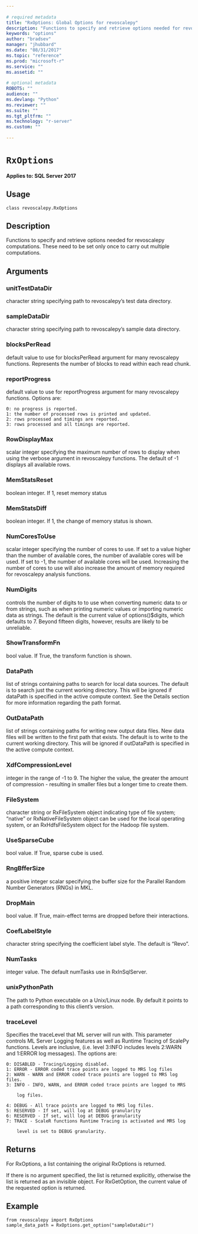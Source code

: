 ```yaml
--- 
 
# required metadata 
title: "RxOptions: Global Options for revoscalepy" 
description: "Functions to specify and retrieve options needed for revoscalepy computations. These need to be set only once to carry out multiple computations." 
keywords: "options" 
author: "bradsev" 
manager: "jhubbard" 
ms.date: "08/31/2017" 
ms.topic: "reference" 
ms.prod: "microsoft-r" 
ms.service: "" 
ms.assetid: "" 
 
# optional metadata 
ROBOTS: "" 
audience: "" 
ms.devlang: "Python" 
ms.reviewer: "" 
ms.suite: "" 
ms.tgt_pltfrm: "" 
ms.technology: "r-server" 
ms.custom: "" 
 
---
```


# `RxOptions`


**Applies to: SQL Server 2017**


## Usage



```
class revoscalepy.RxOptions
```




## Description

Functions to specify and retrieve options needed for revoscalepy computations. These need to be set only once to carry out multiple computations.


## Arguments


### unitTestDataDir

character string specifying path to revoscalepy’s
test data directory.


### sampleDataDir

character string specifying path to revoscalepy’s
sample data directory.


### blocksPerRead

default value to use for blocksPerRead argument for
many revoscalepy functions. Represents the number of blocks to read within
each read chunk.


### reportProgress

default value to use for reportProgress argument for
many revoscalepy functions. Options are:

    0: no progress is reported.
    1: the number of processed rows is printed and updated.
    2: rows processed and timings are reported.
    3: rows processed and all timings are reported.


### RowDisplayMax

scalar integer specifying the maximum number of rows
to display when using the verbose argument in revoscalepy functions. The
default of -1 displays all available rows.


### MemStatsReset

boolean integer. If 1, reset memory status


### MemStatsDiff

boolean integer. If 1, the change of memory status is
shown.


### NumCoresToUse

scalar integer specifying the number of cores to use.
If set to a value higher than the number of available cores, the number of
available cores will be used. If set to -1, the number of available cores
will be used. Increasing the number of cores to use will also increase the
amount of memory required for revoscalepy analysis functions.


### NumDigits

controls the number of digits to to use when converting
numeric data to or from strings, such as when printing numeric values or
importing numeric data as strings. The default is the current value of
options()$digits, which defaults to 7. Beyond fifteen digits, however,
results are likely to be unreliable.


### ShowTransformFn

bool value. If True, the transform function is
shown.


### DataPath

list of strings containing paths to search for local data
sources. The default is to search just the current working directory. This
will be ignored if dataPath is specified in the active compute context. See
the Details section for more information regarding the path format.


### OutDataPath

list of strings containing paths for writing new
output data files. New data files will be written to the first path that
exists. The default is to write to the current working directory. This will
be ignored if outDataPath is specified in the active compute context.


### XdfCompressionLevel

integer in the range of -1 to 9. The higher the
value, the greater the amount of compression - resulting in smaller files
but a longer time to create them.


### FileSystem

character string or RxFileSystem object indicating type
of file system; “native” or RxNativeFileSystem object can be used for the
local operating system, or an RxHdfsFileSystem object for the Hadoop file
system.


### UseSparseCube

bool value. If True, sparse cube is used.


### RngBfferSize

a positive integer scalar specifying the buffer size
for the Parallel Random Number Generators (RNGs) in MKL.


### DropMain

bool value. If True, main-effect terms are dropped
before their interactions.


### CoefLabelStyle

character string specifying the coefficient label
style. The default is “Revo”.


### NumTasks

integer value. The default numTasks use in RxInSqlServer.


### unixPythonPath

The path to Python executable on a Unix/Linux node.
By default it points to a path corresponding to this client’s version.


### traceLevel

Specifies the traceLevel that ML server will run with. This
parameter controls ML Server Logging features as well as Runtime Tracing of
ScalePy functions. Levels are inclusive, (i.e. level 3:INFO includes levels
2:WARN and 1:ERROR log messages). The options are:

    0: DISABLED - Tracing/Logging disabled.
    1: ERROR - ERROR coded trace points are logged to MRS log files
    2: WARN - WARN and ERROR coded trace points are logged to MRS log files.
    3: INFO - INFO, WARN, and ERROR coded trace points are logged to MRS

        log files.

    4: DEBUG - All trace points are logged to MRS log files.
    5: RESERVED - If set, will log at DEBUG granularity
    6: RESERVED - If set, will log at DEBUG granularity
    7: TRACE - ScaleR functions Runtime Tracing is activated and MRS log

        level is set to DEBUG granularity.


## Returns

For RxOptions, a list containing the original RxOptions is returned.

If there is no argument specified, the list is returned explicitly, otherwise
the list is returned as an invisible object. For RxGetOption, the current value
of the requested option is returned.


## Example



```
from revoscalepy import RxOptions
sample_data_path = RxOptions.get_option("sampleDataDir")
```

